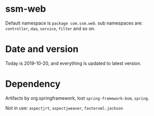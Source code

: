 # ssm-web

Default namespace is `package com.ssm.web`.
sub namespaces are: `controller`, `dao`, `service`, `filter` and so on.

# Date and version

Today is 2019-10-20, and everything is updated to latest version.

# Dependency

Artifacts by org.springframework, lost `spring-framework-bom`, `spring`.

Not in use: `aspectjrt`, `aspectjweaver`, `fasterxml.jackson`